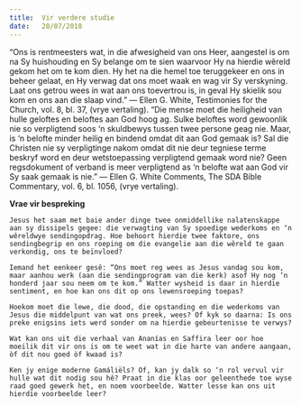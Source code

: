 ```yaml
---
title:  Vir verdere studie
date:   20/07/2018
---
```


“Ons is rentmeesters wat, in die afwesigheid van ons Heer, aangestel is om na Sy huishouding en Sy belange om te sien waarvoor Hy na hierdie wêreld gekom het om te kom dien. Hy het na die hemel toe teruggekeer en ons in beheer gelaat, en Hy verwag dat ons moet waak en wag vir Sy verskyning. Laat ons getrou wees in wat aan ons toevertrou is, in geval Hy skielik sou kom en ons aan die slaap vind.” — Ellen G. White, Testimonies for the Church, vol. 8, bl. 37, (vrye vertaling). “Die mense moet die heiligheid van hulle geloftes en beloftes aan God hoog ag. Sulke beloftes word gewoonlik nie so verpligtend soos ‘n skuldbewys tussen twee persone geag nie. Maar, is ‘n belofte minder heilig en bindend omdat dit aan God gemaak is? Sal die Christen nie sy verpligtinge nakom omdat dit nie deur tegniese terme beskryf word en deur wetstoepassing verpligtend gemaak word nie? Geen regsdokument of verband is meer verpligtend as ‘n belofte wat aan God vir Sy saak gemaak is nie.” — Ellen G. White Comments, The SDA Bible Commentary, vol. 6, bl. 1056, (vrye vertaling).

**Vrae vir bespreking**

`Jesus het saam met baie ander dinge twee onmiddellike nalatenskappe aan sy dissipels gegee: die verwagting van Sy spoedige wederkoms en ‘n wêreldwye sendingopdrag. Hoe behoort hierdie twee faktore, ons sendingbegrip en ons roeping om die evangelie aan die wêreld te gaan verkondig, ons te beïnvloed?`

`Iemand het eenkeer gesê: “Ons moet reg wees as Jesus vandag sou kom, maar aanhou werk (aan die sendingprogram van die kerk) asof Hy nog ‘n honderd jaar sou neem om te kom.” Watter wysheid is daar in hierdie sentiment, en hoe kan ons dit op ons lewensroeping toepas?`

`Hoekom moet die lewe, die dood, die opstanding en die wederkoms van Jesus die middelpunt van wat ons preek, wees? Of kyk so daarna: Is ons preke enigsins iets werd sonder om na hierdie gebeurtenisse te verwys?`

`Wat kan ons uit die verhaal van Ananías en Saffira leer oor hoe moeilik dit vir ons is om te weet wat in die harte van andere aangaan, òf dit nou goed òf kwaad is?`

`Ken jy enige moderne Gamáliëls? Of, kan jy dalk so ‘n rol vervul vir hulle wat dit nodig sou hê? Praat in die klas oor geleenthede toe wyse raad goed gewerk het, en noem voorbeelde. Watter lesse kan ons uit hierdie voorbeelde leer?`
